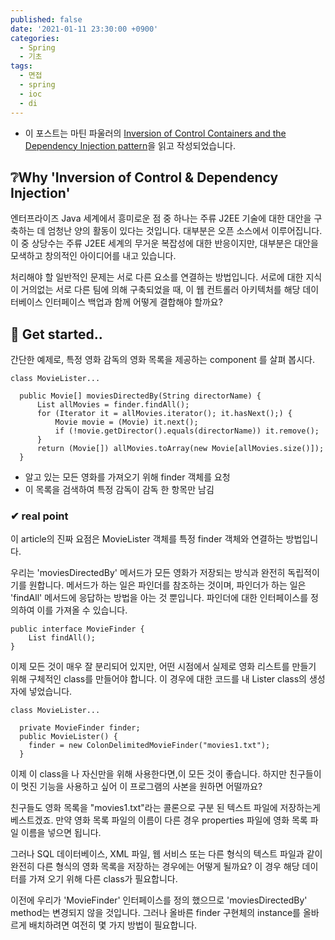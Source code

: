 ```yaml
---
published: false
date: '2021-01-11 23:30:00 +0900'
categories:
  - Spring
  - 기초
tags:
  - 면접
  - spring
  - ioc
  - di
---
```

* 이 포스트는 마틴 파울러의 [Inversion of Control Containers and the Dependency Injection pattern](https://martinfowler.com/articles/injection.html)을 읽고 작성되었습니다.


## ❔Why 'Inversion of Control & Dependency Injection'

 엔터프라이즈 Java 세계에서 흥미로운 점 중 하나는 주류 J2EE 기술에 대한 대안을 구축하는 데 엄청난 양의 활동이 있다는 것입니다. 대부분은 오픈 소스에서 이루어집니다. 이 중 상당수는 주류 J2EE 세계의 무거운 복잡성에 대한 반응이지만, 대부분은 대안을 모색하고 창의적인 아이디어를 내고 있습니다.  

 처리해야 할 일반적인 문제는 서로 다른 요소를 연결하는 방법입니다. 서로에 대한 지식이 거의없는 서로 다른 팀에 의해 구축되었을 때, 이 웹 컨트롤러 아키텍처를 해당 데이터베이스 인터페이스 백업과 함께 어떻게 결합해야 할까요? 

## 🥚 Get started..
간단한 예제로, 특정 영화 감독의 영화 목록을 제공하는 component 를 살펴 봅시다.
```
class MovieLister...

  public Movie[] moviesDirectedBy(String directorName) {
      List allMovies = finder.findAll();
      for (Iterator it = allMovies.iterator(); it.hasNext();) {
          Movie movie = (Movie) it.next();
          if (!movie.getDirector().equals(directorName)) it.remove();
      }
      return (Movie[]) allMovies.toArray(new Movie[allMovies.size()]);
  }
```
* 알고 있는 모든 영화를 가져오기 위해 finder 객체를 요청
* 이 목록을 검색하여 특정 감독이 감독 한 항목만 남김


### ✔ real point
이 article의 진짜 요점은 MovieLister 객체를 특정 finder 객체와 연결하는 방법입니다. 

우리는 'moviesDirectedBy' 메서드가 모든 영화가 저장되는 방식과 완전히 독립적이기를 원합니다. 메서드가 하는 일은 파인더를 참조하는 것이며, 파인더가 하는 일은 'findAll' 메서드에 응답하는 방법을 아는 것 뿐입니다. 파인더에 대한 인터페이스를 정의하여 이를 가져올 수 있습니다.
```
public interface MovieFinder {
    List findAll();
}
```
이제 모든 것이 매우 잘 분리되어 있지만, 어떤 시점에서 실제로 영화 리스트를 만들기 위해 구체적인 class를 만들어야 합니다. 이 경우에 대한 코드를 내 Lister class의 생성자에 넣었습니다.
```
class MovieLister...

  private MovieFinder finder;
  public MovieLister() {
    finder = new ColonDelimitedMovieFinder("movies1.txt");
  }
```
 이제 이 class을 나 자신만을 위해 사용한다면,이 모든 것이 좋습니다. 하지만 친구들이 이 멋진 기능을 사용하고 싶어 이 프로그램의 사본을 원하면 어떨까요? 
 
 친구들도 영화 목록을 "movies1.txt"라는 콜론으로 구분 된 텍스트 파일에 저장하는게 베스트겠죠. 만약 영화 목록 파일의 이름이 다른 경우 properties 파일에 영화 목록 파일 이름을 넣으면 됩니다. 

 그러나 SQL 데이터베이스, XML 파일, 웹 서비스 또는 다른 형식의 텍스트 파일과 같이 완전히 다른 형식의 영화 목록을 저장하는 경우에는 어떻게 될까요? 이 경우 해당 데이터를 가져 오기 위해 다른 class가 필요합니다. 
 
 이전에 우리가 'MovieFinder' 인터페이스를 정의 했으므로 'moviesDirectedBy' method는 변경되지 않을 것입니다. 그러나 올바른 finder 구현체의 instance를 올바르게 배치하려면 여전히 몇 가지 방법이 필요합니다.











